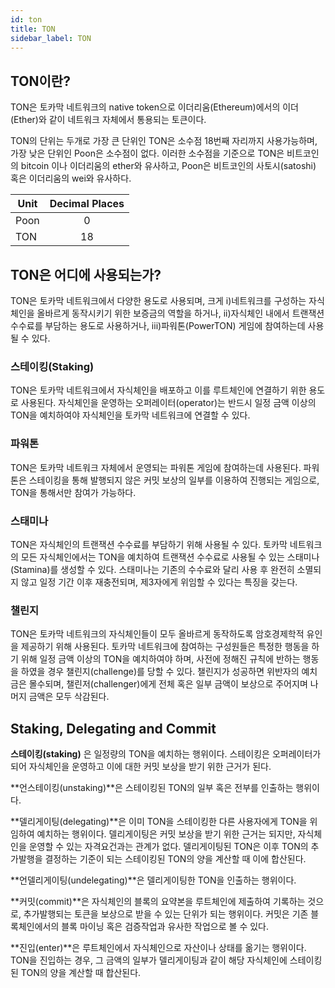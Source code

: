 ```yaml
---
id: ton
title: TON
sidebar_label: TON
---
```


## TON이란?
TON은 토카막 네트워크의 native token으로 이더리움(Ethereum)에서의 이더(Ether)와 같이 네트워크 자체에서 통용되는 토큰이다.

TON의 단위는 두개로 가장 큰 단위인 TON은 소수점 18번째 자리까지 사용가능하며, 가장 낮은 단위인 Poon은 소수점이 없다. 이러한 소수점을 기준으로 TON은 비트코인의 bitcoin 이나 이더리움의 ether와 유사하고, Poon은 비트코인의 사토시(satoshi) 혹은 이더리움의 wei와 유사하다.

| Unit | Decimal Places |
| ---- |:--------------:|
| Poon |       0        |
| TON  |       18       |

## TON은 어디에 사용되는가?
TON은 토카막 네트워크에서 다양한 용도로 사용되며, 크게 i)네트워크를 구성하는 자식체인을 올바르게 동작시키기 위한 보증금의 역할을 하거나, ii)자식체인 내에서 트랜잭션 수수료를 부담하는 용도로 사용하거나, iii)파워톤(PowerTON) 게임에 참여하는데 사용될 수 있다.

### 스테이킹(Staking)
TON은 토카막 네트워크에서 자식체인을 배포하고 이를 루트체인에 연결하기 위한 용도로 사용된다. 자식체인을 운영하는 오퍼레이터(operator)는 반드시 일정 금액 이상의 TON을 예치하여야 자식체인을 토카막 네트워크에 연결할 수 있다.

### 파워톤
TON은 토카막 네트워크 자체에서 운영되는 파워톤 게임에 참여하는데 사용된다. 파워톤은 스테이킹을 통해 발행되지 않은 커밋 보상의 일부를 이용하여 진행되는 게임으로, TON을 통해서만 참여가 가능하다.

### 스태미나
TON은 자식체인의 트랜잭션 수수료를 부담하기 위해 사용될 수 있다. 토카막 네트워크의 모든 자식체인에서는 TON을 예치하여 트랜잭션 수수료로 사용될 수 있는 스태미나(Stamina)를 생성할 수 있다. 스태미나는 기존의 수수료와 달리 사용 후 완전히 소멸되지 않고 일정 기간 이후 재충전되며, 제3자에게 위임할 수 있다는 특징을 갖는다.

### 챌린지
TON은 토카막 네트워크의 자식체인들이 모두 올바르게 동작하도록 암호경제학적 유인을 제공하기 위해 사용된다. 토카막 네트워크에 참여하는 구성원들은 특정한 행동을 하기 위해 일정 금액 이상의 TON을 예치하여야 하며, 사전에 정해진 규칙에 반하는 행동을 하였을 경우 챌린지(challenge)를 당할 수 있다. 챌린지가 성공하면 위반자의 예치금은 몰수되며, 챌린저(challenger)에게 전체 혹은 일부 금액이 보상으로 주어지며 나머지 금액은 모두 삭감된다.


## Staking, Delegating and Commit

**스테이킹(staking)** 은 일정량의 TON을 예치하는 행위이다. 스테이킹은 오퍼레이터가 되어 자식체인을 운영하고 이에 대한 커밋 보상을 받기 위한 근거가 된다.

**언스테이킹(unstaking)**은 스테이킹된 TON의 일부 혹은 전부를 인출하는 행위이다.

**델리게이팅(delegating)**은 이미 TON을 스테이킹한 다른 사용자에게 TON을 위임하여 예치하는 행위이다. 델리게이팅은 커밋 보상을 받기 위한 근거는 되지만, 자식체인을 운영할 수 있는 자격요건과는 관계가 없다. 델리게이팅된 TON은 이후 TON의 추가발행을 결정하는 기준이 되는 스테이킹된 TON의 양을 계산할 때 이에 합산된다.

**언델리게이팅(undelegating)**은 델리게이팅한 TON을 인출하는 행위이다.

**커밋(commit)**은 자식체인의 블록의 요약본을 루트체인에 제출하여 기록하는 것으로, 추가발행되는 토큰을 보상으로 받을 수 있는 단위가 되는 행위이다. 커밋은 기존 블록체인에서의 블록 마이닝 혹은 검증작업과 유사한 작업으로 볼 수 있다.

**진입(enter)**은 루트체인에서 자식체인으로 자산이나 상태를 옮기는 행위이다. TON을 진입하는 경우, 그 금액의 일부가 델리게이팅과 같이 해당 자식체인에 스테이킹된 TON의 양을 계산할 때 합산된다.
